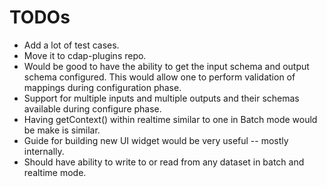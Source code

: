 TODOs
=====
* Add a lot of test cases.
* Move it to cdap-plugins repo. 
* Would be good to have the ability to get the input schema and output schema
  configured. This would allow one to perform validation of mappings during 
  configuration phase. 
* Support for multiple inputs and multiple outputs and their schemas available
  during configure phase.
* Having getContext() within realtime similar to one in Batch mode would be 
  make is similar. 
* Guide for building new UI widget would be very useful -- mostly internally.
* Should have ability to write to or read from any dataset in batch and realtime
  mode.
